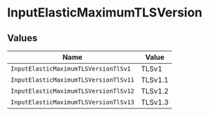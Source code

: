 # InputElasticMaximumTLSVersion


## Values

| Name                                  | Value                                 |
| ------------------------------------- | ------------------------------------- |
| `InputElasticMaximumTLSVersionTlSv1`  | TLSv1                                 |
| `InputElasticMaximumTLSVersionTlSv11` | TLSv1.1                               |
| `InputElasticMaximumTLSVersionTlSv12` | TLSv1.2                               |
| `InputElasticMaximumTLSVersionTlSv13` | TLSv1.3                               |
